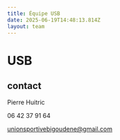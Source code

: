 ```yaml
---
title: Équipe USB
date: 2025-06-19T14:48:13.814Z
layout: team
---
```


# USB



## contact 

Pierre Huitric 

06 42 37 91 64

unionsportivebigoudene@gmail.com

